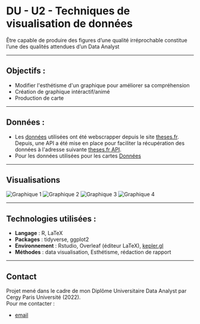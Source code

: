 # DU - U2 - Techniques de visualisation de données
Être capable de produire des figures d’une qualité irréprochable constitue l’une des qualités attendues d’un Data Analyst

---

## Objectifs : 
- Modifier l'esthétisme d'un graphique pour améliorer sa compréhension
- Création de graphique intéractif/animé
- Production de carte

---

## Données :
- Les [données](https://github.com/FabienHaury/DU-Unit2-Techniques-de-visualisation-de-donnees/blob/main/Jeux%20de%20donn%C3%A9es/PhD_v3_sample.csv) utilisées ont été webscrapper depuis le site [theses.fr](https://theses.fr/?domaine=theses). Depuis, une API a été mise en place pour faciliter la récupération des données à l'adresse suivante [theses.fr API](https://documentation.abes.fr/aidethesesfr/index.html#PrincipeAPI).
- Pour les données utilisées pour les cartes [Données](https://github.com/FabienHaury/DU-Unit2-Techniques-de-visualisation-de-donnees/blob/main/Jeux%20de%20donn%C3%A9es/df_russia_2022_final.csv)

---

## Visualisations

![Graphique 1](https://github.com/FabienHaury/DU-Unit2-Techniques-de-visualisation-de-donnees/blob/main/Screenshot/stacked%20bar%20plot-1.png)
![Graphique 2](https://github.com/FabienHaury/DU-Unit2-Techniques-de-visualisation-de-donnees/blob/main/Screenshot/espace%20label%20x-1.png)
![Graphique 3](https://github.com/FabienHaury/DU-Unit2-Techniques-de-visualisation-de-donnees/blob/main/Screenshot/production%20GIF-1.gif)
![Graphique 4](https://github.com/FabienHaury/DU-Unit2-Techniques-de-visualisation-de-donnees/blob/main/Screenshot/vol%2021%20f%C3%A9vrier-1.png)

---

## Technologies utilisées :
- **Langage** : R, LaTeX 
- **Packages** : tidyverse, ggplot2
- **Environnement** : Rstudio, Overleaf (éditeur LaTeX), [kepler.gl](https://kepler.gl/)
- **Méthodes** : data visualisation, Esthétisme, rédaction de rapport 

---

## Contact

Projet mené dans le cadre de mon Diplôme Universitaire Data Analyst par Cergy Paris Université (2022).   
Pour me contacter : 
- [email](mailto:67912775+FabienHaury@users.noreply.github.com)
